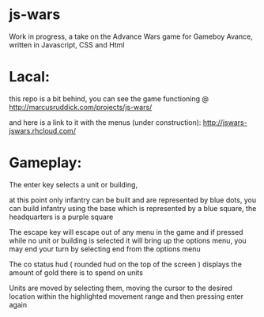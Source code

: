# js-wars
Work in progress, a take on the Advance Wars game for Gameboy Avance, written in Javascript, CSS and Html

Lacal:
========

this repo is a bit behind, you can see the game functioning @ http://marcusruddick.com/projects/js-wars/

and here is a link to it with the menus (under construction): http://jswars-jswars.rhcloud.com/

Gameplay:
========

The enter key selects a unit or building,

at this point only infantry can be built and are represented by blue dots, you can build infantry using the base which is represented by a blue square, the headquarters is a purple square

The escape key will escape out of any menu in the game and if pressed while no unit or building is selected it will bring up the options menu, you may end your turn by selecting end from the options menu

The co status hud ( rounded hud on the top of the screen ) displays the amount of gold there is to spend on units

Units are moved by selecting them, moving the cursor to the desired location within the highlighted movement range and then pressing enter again
